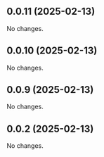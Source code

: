 ## 0.0.11 (2025-02-13)

No changes.

## 0.0.10 (2025-02-13)

No changes.

## 0.0.9 (2025-02-13)

No changes.

## 0.0.2 (2025-02-13)

No changes.
